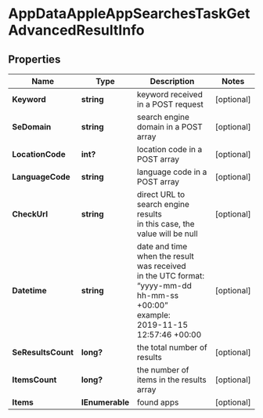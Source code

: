 # AppDataAppleAppSearchesTaskGetAdvancedResultInfo


## Properties

| Name | Type | Description | Notes |
|------------ | ------------- | ------------- | -------------|
**Keyword** | **string** | keyword received in a POST request |[optional]|
**SeDomain** | **string** | search engine domain in a POST array |[optional]|
**LocationCode** | **int?** | location code in a POST array |[optional]|
**LanguageCode** | **string** | language code in a POST array |[optional]|
**CheckUrl** | **string** | direct URL to search engine results<br>in this case, the value will be null |[optional]|
**Datetime** | **string** | date and time when the result was received<br>in the UTC format: “yyyy-mm-dd hh-mm-ss +00:00”<br>example:<br>2019-11-15 12:57:46 +00:00 |[optional]|
**SeResultsCount** | **long?** | the total number of results |[optional]|
**ItemsCount** | **long?** | the number of items in the results array |[optional]|
**Items** | **IEnumerable<BaseAppDataSerpElementItem>** | found apps |[optional]|